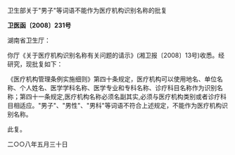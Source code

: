 卫生部关于"男子"等词语不能作为医疗机构识别名称的批复

**卫医函〔2008〕231号**

湖南省卫生厅：

你厅《关于医疗机构识别名称有关问题的请示》(湘卫报〔2008〕13号)收悉。经研究，现批复如下：

《医疗机构管理条例实施细则》第四十条规定，医疗机构可以使用地名、单位名称、个人姓名、医学学科名称、医学专业和专科名称、诊疗科目名称作为识别名称；第四十一条规定,医疗机构名称必须名副其实,必须与医疗机构类别或者诊疗科目相适应。"男子"、"男性"、"男科"等词语不符合上述规定，不能作为医疗机构识别名称。

此复。

二○○八年五月三十日
